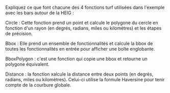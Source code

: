 Expliquez ce que font chacune des 4 fonctions turf utilisées dans l'exemple avec les bars autour de la HEIG : 


Circle : Cette fonction prend un point et calcule le polygone du cercle en fonction d'un rayon (en degrés, radians, miles ou kilomètres) et les étapes de précision.

Bbox : Elle prend un ensemble de fonctionnalités et calcule la bbox de toutes les fonctionnalités en entrée pour afficher une boîte englobante. 

BboxPolygon : c'est une fonction qui copie une bbox et retourne un polygone équivalent.

Distance : la fonction xalcule la distance entre deux points (en degrés, radians, miles ou kilomètres). Celui-ci utilise la formule Haversine pour tenir compte de la courbure globale.

